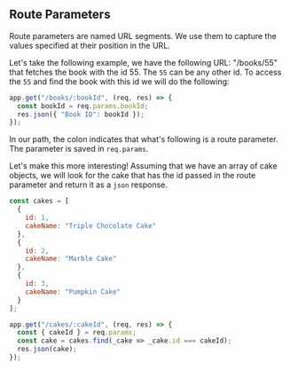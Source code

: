 ## Route Parameters

Route parameters are named URL segments. We use them to capture the values specified at their position in the URL.

Let's take the following example, we have the following URL: "/books/55" that fetches the book with the id 55. The `55` can be any other id. To access the `55` and find the book with this id we will do the following:

```javascript
app.get("/books/:bookId", (req, res) => {
  const bookId = req.params.bookId;
  res.json({ "Book ID": bookId });
});
```

In our path, the colon indicates that what's following is a route parameter. The parameter is saved in `req.params`.

Let's make this more interesting! Assuming that we have an array of cake objects, we will look for the cake that has the id passed in the route parameter and return it as a `json` response.

```javascript
const cakes = [
  {
    id: 1,
    cakeName: "Triple Chocolate Cake"
  },
  {
    id: 2,
    cakeName: "Marble Cake"
  },
  {
    id: 3,
    cakeName: "Pumpkin Cake"
  }
];

app.get("/cakes/:cakeId", (req, res) => {
  const { cakeId } = req.params;
  const cake = cakes.find(_cake => _cake.id === cakeId);
  res.json(cake);
});
```
